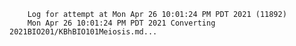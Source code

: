         Log for attempt at Mon Apr 26 10:01:24 PM PDT 2021 (11892)
        Mon Apr 26 10:01:24 PM PDT 2021 Converting 2021BIO201/KBhBIO101Meiosis.md...
